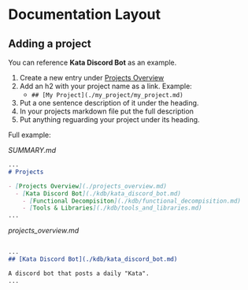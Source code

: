 # Documentation Layout

## Adding a project

You can reference **Kata Discord Bot** as an example.

1. Create a new entry under [Projects Overview](./projects_overview.md)
2. Add an h2 with your project name as a link. Example:
    - `## [My Project](./my_project/my_project.md)`
3. Put a one sentence description of it under the heading.
4. In your projects markdown file put the full description
5. Put anything reguarding your project under its heading.

Full example:

_SUMMARY.md_
```markdown
...
# Projects

- [Projects Overview](./projects_overview.md)
  - [Kata Discord Bot](./kdb/kata_discord_bot.md)
    - [Functional Decompisiton](./kdb/functional_decompisition.md)
    - [Tools & Libraries](./kdb/tools_and_libraries.md)
...
```

_projects_overview.md_
```markdown

...
## [Kata Discord Bot](./kdb/kata_discord_bot.md)

A discord bot that posts a daily "Kata".
...
```

